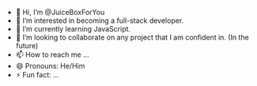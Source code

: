 - 👋 Hi, I’m @JuiceBoxForYou
- 👀 I’m interested in becoming a full-stack developer.
- 🌱 I’m currently learning JavaScript.
- 💞️ I’m looking to collaborate on any project that I am confident in. (In the future)
- 📫 How to reach me ...
- 😄 Pronouns: He/Him
- ⚡ Fun fact: ...

<!---
JuiceBoxForYou/JuiceBoxForYou is a ✨ special ✨ repository because its `README.md` (this file) appears on your GitHub profile.
You can click the Preview link to take a look at your changes.
--->
